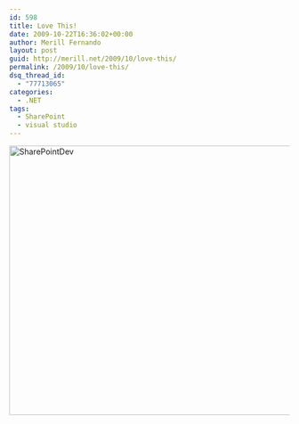 ```yaml
---
id: 598
title: Love This!
date: 2009-10-22T16:36:02+00:00
author: Merill Fernando
layout: post
guid: http://merill.net/2009/10/love-this/
permalink: /2009/10/love-this/
dsq_thread_id:
  - "77713065"
categories:
  - .NET
tags:
  - SharePoint
  - visual studio
---
```

<p><a href="https://merill.net/wp-content/uploads/2009/10/SharePointDev.png"><img style="border-bottom: 0px; border-left: 0px; display: inline; border-top: 0px; border-right: 0px" title="SharePointDev" border="0" alt="SharePointDev" src="https://merill.net/wp-content/uploads/2009/10/SharePointDev_thumb.png" width="630" height="484" /></a></p>